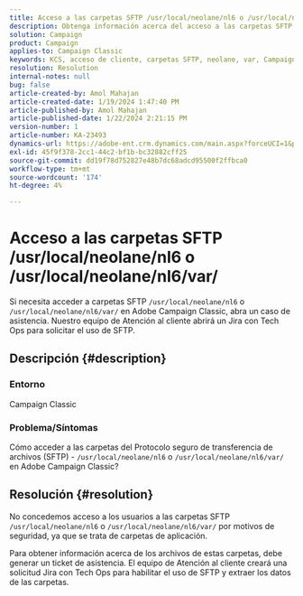 ```yaml
---
title: Acceso a las carpetas SFTP /usr/local/neolane/nl6 o /usr/local/neolane/nl6/var/
description: Obtenga información acerca del acceso a las carpetas SFTP /usr/local/neolane/nl6 o /usr/local/neolane/nl6/var/ en Adobe Campaign Classic. Abra un caso de asistencia.
solution: Campaign
product: Campaign
applies-to: Campaign Classic
keywords: KCS, acceso de cliente, carpetas SFTP, neolane, var, Campaign Classic
resolution: Resolution
internal-notes: null
bug: false
article-created-by: Amol Mahajan
article-created-date: 1/19/2024 1:47:40 PM
article-published-by: Amol Mahajan
article-published-date: 1/22/2024 2:21:15 PM
version-number: 1
article-number: KA-23493
dynamics-url: https://adobe-ent.crm.dynamics.com/main.aspx?forceUCI=1&pagetype=entityrecord&etn=knowledgearticle&id=0057654c-d1b6-ee11-a569-6045bd006268
exl-id: 45f9f378-2cc1-44c2-bf1b-bc32882cff25
source-git-commit: dd19f78d752827e48b7dc68adcd95500f2ffbca0
workflow-type: tm+mt
source-wordcount: '174'
ht-degree: 4%

---
```


# Acceso a las carpetas SFTP /usr/local/neolane/nl6 o /usr/local/neolane/nl6/var/


Si necesita acceder a carpetas SFTP `/usr/local/neolane/nl6` o `/usr/local/neolane/nl6/var/` en Adobe Campaign Classic, abra un caso de asistencia. Nuestro equipo de Atención al cliente abrirá un Jira con Tech Ops para solicitar el uso de SFTP.

## Descripción {#description}


### Entorno

Campaign Classic



### <b>Problema/Síntomas</b>

Cómo acceder a las carpetas del Protocolo seguro de transferencia de archivos (SFTP) - `/usr/local/neolane/nl6` o `/usr/local/neolane/nl6/var/` en Adobe Campaign Classic?


## Resolución {#resolution}


No concedemos acceso a los usuarios a las carpetas SFTP `/usr/local/neolane/nl6` o `/usr/local/neolane/nl6/var/` por motivos de seguridad, ya que se trata de carpetas de aplicación.

Para obtener información acerca de los archivos de estas carpetas, debe generar un ticket de asistencia. El equipo de Atención al cliente creará una solicitud Jira con Tech Ops para habilitar el uso de SFTP y extraer los datos de las carpetas.
